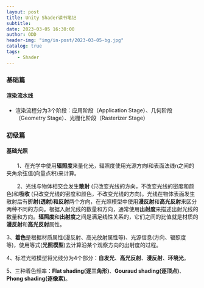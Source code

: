 ```yaml
---
layout: post
title: Unity Shader读书笔记
subtitle: 
date: 2023-03-05 16:30:00
author: ODD
header-img: "img/in-post/2023-03-05-bg.jpg"
catalog: true
tags:
    - Shader
---
```


### 基础篇  

#### 渲染流水线  

* 渲染流程分为3个阶段：应用阶段（Application Stage）、几何阶段（Geometry Stage）、光栅化阶段（Rasterizer Stage）  


### 初级篇  

#### 基础光照  

&emsp;&emsp;1、在光学中使用**辐照度**来量化光，辐照度使用光源方向l和表面法线n之间的夹角余弦值(向量点积)来计算。

&emsp;&emsp;2、光线与物体相交会发生**散射** (只改变光线的方向，不改变光线的密度和颜色)和**吸收** (只改变光线的密度和颜色，不改变光线的方向)。光线在物体表面发生散射后有**折射(透射)**和**反射**两个方向，在光照模型中使用**漫反射**和**高光反射**来区分两种不同的方向。根据入射光线的数量和方向，通常使用**出射度**来描述出射光线的数量和方向。**辐照度**和**出射度**之间是满足线性关系的，它们之间的比值就是材质的**漫反射**和**高光反射**属性。

3、**着色**是根据材质属性(漫反射、高光放射属性等)、光源信息(方向、辐照度等)，使用等式(**光照模型**)去计算沿某个观察方向的出射度的过程。  

4、标准光照模型将光线分为4个部分：**自发光**、**高光反射**、**漫反射**、**环境光**。  

5、三种着色频率：**Flat shading(逐三角形)**、**Gouraud shading(逐顶点)**、**Phong shading(逐像素)**。
